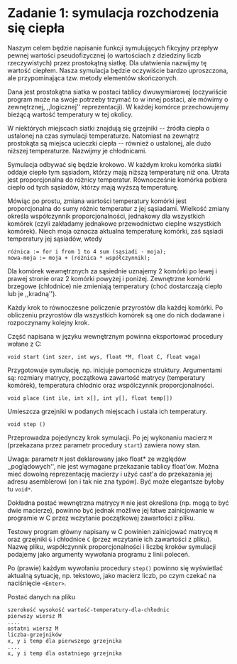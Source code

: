 # Zadanie 1: symulacja rozchodzenia się ciepła

Naszym celem będzie napisanie funkcji symulujących fikcyjny przepływ pewnej wartości pseudofizycznej (o wartościach z dziedziny liczb rzeczywistych) przez prostokątną siatkę. Dla ułatwienia nazwijmy tę wartość ciepłem. Nasza symulacja będzie oczywiście bardzo uproszczona, ale przypominająca tzw. metody elementów skończonych.

Dana jest prostokątna siatka w postaci tablicy dwuwymiarowej (oczywiście program może na swoje potrzeby trzymać to w innej postaci, ale mówimy o zewnętrznej, ,,logicznej'' reprezentacji). W każdej komórce przechowujemy bieżącą wartość temperatury w tej okolicy.

W niektórych miejscach siatki znajdują się grzejniki -- źródła ciepła o ustalonej na czas symulacji temperaturze. Natomiast na zewnątrz prostokąta są miejsca ucieczki ciepła -- również o ustalonej, ale dużo niższej temperaturze. Nazwijmy je chłodnicami.

Symulacja odbywać się będzie krokowo. W każdym kroku komórka siatki oddaje ciepło tym sąsiadom, którzy mają niższą temperaturę niż ona. Utrata jest proporcjonalna do różnicy temperatur. Równocześnie komórka pobiera ciepło od tych sąsiadów, którzy mają wyższą temperaturę.

Mówiąc po prostu, zmiana wartości temperatury komórki jest proporcjonalna do sumy różnic temperatur z jej sąsiadami. Wielkość zmiany określa współczynnik proporcjonalności, jednakowy dla wszystkich komórek (czyli zakładamy jednakowe przewodnictwo cieplne wszystkich komórek). Niech moja oznacza aktualna temperaturę komórki, zaś sąsiadi temperatury jej sąsiadów, wtedy

```
różnica := for i from 1 to 4 sum (sąsiadi - moja);
nowa-moja := moja + (różnica * współczynnik);
```

Dla komórek wewnętrznych za sąsiednie uznajemy 2 komórki po lewej i prawej stronie oraz 2 komórki powyżej i poniżej. Zewnętrzne komórki brzegowe (chłodnice) nie zmieniają temperatury (choć dostarczają ciepło lub je ,,kradną'').

Każdy krok to równoczesne policzenie przyrostów dla każdej komórki. Po obliczeniu przyrostów dla wszystkich komórek są one do nich dodawane i rozpoczynamy kolejny krok.

Część napisana w języku wewnętrznym powinna eksportować procedury wołane z C:

```
void start (int szer, int wys, float *M, float C, float waga)
```

Przygotowuje symulację, np. inicjuje pomocnicze struktury. Argumentami są: rozmiary matrycy, początkowa zawartość matrycy (temperatury komórek), temperatura chłodnic oraz wspólczynnik proporcjonalności.

```
void place (int ile, int x[], int y[], float temp[])
```

Umieszcza grzejniki w podanych miejscach i ustala ich temperatury.

```
void step ()
```

Przeprowadza pojedynczy krok symulacji. Po jej wykonaniu macierz ```M``` (przekazana przez parametr procedury ```start```) zawiera nowy stan. 

Uwaga: parametr ```M``` jest deklarowany jako float* ze względów ,,poglądowych'', nie jest wymagane przekazanie tablicy float'ów. Można mieć dowolną reprezentację macierzy i użyć cast'a do przekazania jej adresu asemblerowi (on i tak nie zna typów). Być może elegantsze byłoby tu ```void*```.

Dokładna postać wewnętrzna matrycy ```M``` nie jest określona (np. mogą to być dwie macierze), powinno być jednak możliwe jej łatwe zainicjowanie w programie w C przez wczytanie początkowej zawartości z pliku.

Testowy program główny napisany w C powinien zainicjować matrycę ```M``` oraz grzejniki ```G``` i chłodnice ```C``` (przez wczytanie ich zawartości z pliku). Nazwę pliku, współczynnik proporcjonalności i liczbę kroków symulacji podajemy jako argumenty wywołania programu z linii poleceń.

Po (prawie) każdym wywołaniu procedury ```step()``` powinno się wyświetlać aktualną sytuację, np. tekstowo, jako macierz liczb, po czym czekać na naciśnięcie ```<Enter>```.

Postać danych na pliku

```
szerokość wysokość wartość-temperatury-dla-chłodnic
pierwszy wiersz M
....
ostatni wiersz M
liczba-grzejników
x, y i temp dla pierwszego grzejnika
....
x, y i temp dla ostatniego grzejnika
```
